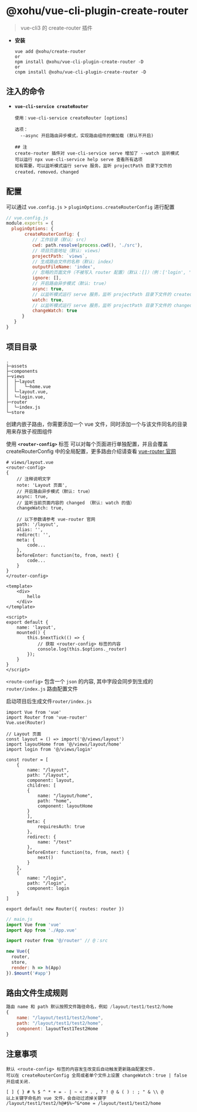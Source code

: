 # @xohu/vue-cli-plugin-create-router

> vue-cli3 的 create-router 插件

- **安装**

  ```
  vue add @xohu/create-router
  or
  npm install @xohu/vue-cli-plugin-create-router -D
  or
  cnpm install @xohu/vue-cli-plugin-create-router -D
  ```

## 注入的命令

- **`vue-cli-service createRouter`**

  ```
  使用：vue-cli-service createRouter [options]

  选项：
    --async 开启路由异步模式，实现路由组件的懒加载 (默认不开启)
  ```

  ```
  ## 注
  create-router 插件对 vue-cli-service serve 增加了 --watch 监听模式
  可以运行 npx vue-cli-service help serve 查看所有选项
  如有需要，可以监听模式运行 serve 服务，监听 projectPath 目录下文件的 created，removed，changed
  ```

## 配置
可以通过 `vue.config.js` > `pluginOptions.createRouterConfig` 进行配置

``` js
// vue.config.js
module.exports = {
  pluginOptions: {
       createRouterConfig: {
          // 工作目录（默认: src）
          cwd: path.resolve(process.cwd(), './src'),
          // 项目页面地址（默认: views）
          projectPath: `views`,
          // 生成路由文件的名称（默认: index）
          outputFileName: 'index',
          // 忽略的页面文件（不被写入 router 配置）（默认：[]）（例：['login', 'header.vue']）
          ignore: [],
          // 开启路由异步模式（默认: true）
          async: true,
          // 以监听模式运行 serve 服务，监听 projectPath 目录下文件的 created，removed，changed （默认: true）
          watch: true,
          // 以监听模式运行 serve 服务，监听 projectPath 目录下文件的 changed （默认: watch 的值）
          changeWatch: true
      }
   }
}
```

## 项目目录

```
.
├─assets
├─components
├─views
│  ├─layout
│  │   └─home.vue
│  └─layout.vue,
│  └─login.vue,
├─router
│  └─index.js
└─store
```

创建内嵌子路由，你需要添加一个 vue 文件，同时添加一个与该文件同名的目录用来存放子视图组件

使用 **`<router-config>`** 标签
可以对每个页面进行单独配置，并且会覆盖 createRouterConfig 中的全局配置，更多路由介绍请查看 [vue-router 官网](https://router.vuejs.org/zh/)
```
# views/layout.vue
<router-config>
{
    // 注释说明文字
    note: 'Layout 页面',
    // 开启路由异步模式（默认: true）
    async: true,
    // 监听当前页面内容的 changed （默认: watch 的值）
    changeWatch: true,

    // 以下参数请参考 vue-router 官网
    path: '/layout',
    alias: '',
    redirect: '',
    meta: {
        code...
    },
    beforeEnter: function(to, from, next) {
        code...
    }
}
</router-config>

<template>
    <div>
        hello
    </div>
</template>

<script>
export default {
    name: 'layout',
    mounted() {
        this.$nextTick(() => {
            // 获取 <router-config> 标签的内容
            console.log(this.$options._router)
        });
    }
}
</script>
```

`<route-config>` 包含一个 `json` 的内容, 其中字段会同步到生成的 `router/index.js` 路由配置文件

启动项目后生成文件`router/index.js`

```
import Vue from 'vue' 
import Router from 'vue-router' 
Vue.use(Router) 

// Layout 页面
const layout = () => import('@/views/layout')
import layoutHome from '@/views/layout/home'
import login from '@/views/login'

const router = [
    {
        name: "/layout",
        path: "/layout",
        component: layout,
        children: [
        {
            name: "/layout/home",
            path: "home",
            component: layoutHome
        }
        ],
        meta: {
            requiresAuth: true
        },
        redirect: {
            name: "/test"
        },
        beforeEnter: function(to, from, next) {
            next()
        }
    },
    {
        name: "/login",
        path: "/login",
        component: login
    }
]

export default new Router({ routes: router })
```

``` js
// main.js
import Vue from 'vue'
import App from './App.vue'

import router from '@/router' // @：src

new Vue({
  router,
  store,
  render: h => h(App)
}).$mount('#app')
```

## 路由文件生成规则
``` js
路由 name 和 path 默认按照文件路径命名，例如 /layout/test1/test2/home
{
    name: "/layout/test1/test2/home",
    path: "/layout/test1/test2/home",
    component: layoutTest1Test2Home
}
```

## 注意事项
```
默认 <route-config> 标签的内容发生改变后自动触发更新路由配置文件.
可以在 createRouterConfig 全局或者单个文件上设置 changeWatch：true | false 开启或关闭.
```

```
[ ] { } # % $ ^ * + = - | ~ < > . , ? ! @ & ( ) : ; " & \\ @
以上关键字命名的 vue 文件，会自动过滤掉关键字
/layout/test1/test2/h@#$%~^&*ome = /layout/test1/test2/home
```